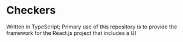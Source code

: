 # Checkers
Written in TypeScript; Primary use of this repository is to provide the framework for the React.js project that includes a UI
